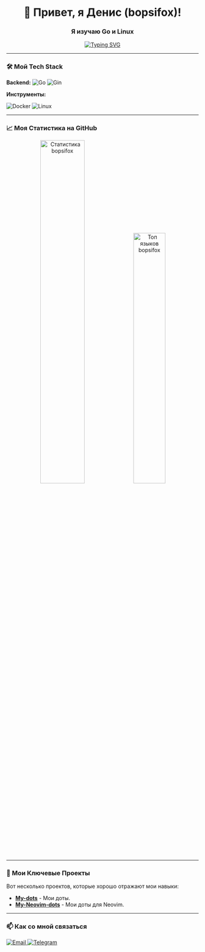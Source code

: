 <h1 align="center">👋 Привет, я Денис (bopsifox)!</h1>
<h3 align="center">Я изучаю Go и Linux</h3>

<p align="center">
<a href="https://git.io/typing-svg"><img src="https://readme-typing-svg.herokuapp.com?font=Fira+Code&weight=999&pause=1000&color=CAD3F5&background=24273A&width=435&lines=%D0%9F%D1%80%D0%B8%D0%B2%D0%B5%D1%82!+%D0%AF+%D0%BB%D1%8E%D0%B1%D0%BB%D1%8E+Go!" alt="Typing SVG" /></a>

---

### 🛠️ Мой Tech Stack

**Backend:**
![Go](https://img.shields.io/badge/Go-00ADD8?style=for-the-badge&logo=go&logoColor=white)
![Gin](https://img.shields.io/badge/Gin-00ADD8?style=for-the-badge&logo=go&logoColor=white)

**Инструменты:**

![Docker](https://img.shields.io/badge/Docker-2CA5E0?style=for-the-badge&logo=docker&logoColor=white)
![Linux](https://img.shields.io/badge/Linux-FCC624?style=for-the-badge&logo=linux&logoColor=black)

---

### 📈 Моя Статистика на GitHub

<p align="center">
  <img src="https://github-readme-stats.vercel.app/api?username=bopsifox&show_icons=true&theme=radical&hide_border=true" alt="Статистика bopsifox" width="48%" />
  <img src="https://github-readme-stats.vercel.app/api/top-langs/?username=bopsifox&layout=compact&theme=radical&hide_border=true" alt="Топ языков bopsifox" width="41%" />
</p>

---

### 🚀 Мои Ключевые Проекты

Вот несколько проектов, которые хорошо отражают мои навыки:

- **[My-dots](https://github.com/bopsifox/My-dots)** - Мои доты.
- **[My-Neovim-dots](https://github.com/bopsifox/nvim-dots)** - Мои доты для Neovim.


---

### 📫 Как со мной связаться

<p align="left">
  <a href="mailto:kazukiobsidian@gmail.com">
    <img src="https://img.shields.io/badge/Email-D14836?style=for-the-badge&logo=gmail&logoColor=white" alt="Email"/>
  </a>
  <a href="https://t.me/bopsifox">
    <img src="https://img.shields.io/badge/Telegram-2CA5E0?style=for-the-badge&logo=telegram&logoColor=white" alt="Telegram"/>
  </a>
</p>

